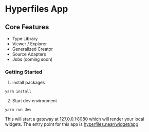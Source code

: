 # Hyperfiles App

## Core Features

- Type Library
- Viewer / Explorer
- Generalized Creator
- Source Adapters
- Jobs (coming soon)

### Getting Started

1. Install packages

```cmd
yarn install
```

2. Start dev environment

```cmd
yarn run dev
```

This will start a gateway at [127.0.0.1:8080](http://127.0.0.1:8080) which will render your local widgets. The entry point for this app is [hyperfiles.near/widget/app](http://127.0.0.1:8080/hyperfiles.near/widget/app)
